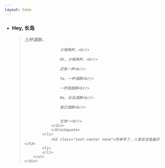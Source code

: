 ```yaml
---
layout: home
---
```


<div class="index-content project">
    <div class="section">
        <ul class="artical-list">
            <li>
                <h3 class="text-center none">Hey, 长岛</h3>
                <blockquote class="none">
                <div style="font-style:italic">
                    三杯酒醉，<br/>

                    少喝两杯，<br/>

                    Oh，少喝两杯，<br/>

                    还有一杯<br/>

                    Ya，一杯酒醉<br/>

                    一杯我就醉<br/>

                    Ha，长岛酒醉<br/>

                    我已酒醉<br/>


                    生快～<br/>
                </div>
                </blockquote>
            </li>
                <h3 class="text-center none">你来早了，人家还没准备好</h3>
            <li>
            </li>
        </ul>
    </div>
</div>
<script>
$(document).ready(function(){
    $('.home-menu, .github-corner').hide();
})
</script>
